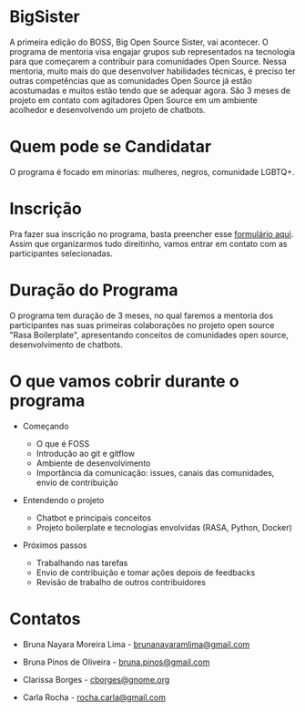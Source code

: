 # BigSister

A primeira edição do BOSS, Big Open Source Sister, vai acontecer. O programa de mentoria visa engajar grupos sub representados na tecnologia para que começarem a contribuir para comunidades Open Source. Nessa mentoria, muito mais do que desenvolver habilidades técnicas, é preciso ter outras competências que as comunidades Open Source já estão acostumadas e muitos estão tendo que se adequar agora. São 3 meses de projeto em contato com agitadores Open Source em um ambiente acolhedor e desenvolvendo um projeto de chatbots.  


# Quem pode se Candidatar

O programa é focado em minorias: mulheres, negros, comunidade LGBTQ+.


# Inscrição

Pra fazer sua inscrição no programa, basta preencher esse [formulário aqui](https://bit.ly/3guR6pS).
Assim que organizarmos tudo direitinho, vamos entrar em contato com as participantes selecionadas.


# Duração do Programa

O programa tem duração de 3 meses, no qual faremos a mentoria dos participantes nas suas primeiras colaborações no projeto open source "Rasa Boilerplate", apresentando conceitos de comunidades open source, desenvolvimento de chatbots.

# O que vamos cobrir durante o programa

* Começando
    * O que é FOSS
    * Introdução ao git e gitflow
    * Ambiente de desenvolvimento
    * Importância da comunicação: issues, canais das comunidades, envio de contribuição

* Entendendo o projeto
    * Chatbot e principais conceitos
    * Projeto boilerplate e tecnologias envolvidas (RASA, Python, Docker)
* Próximos passos
    * Trabalhando nas tarefas
    * Envio de contribuição e tomar ações depois de feedbacks
    * Revisão de trabalho de outros contribuidores



# Contatos

- Bruna Nayara Moreira Lima - brunanayaramlima@gmail.com

- Bruna Pinos de Oliveira - bruna.pinos@gmail.com

- Clarissa Borges - cborges@gnome.org

- Carla Rocha - rocha.carla@gmail.com



